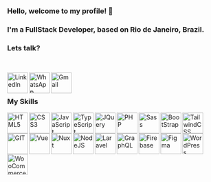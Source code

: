 ### Hello, welcome to my profile! 👋
### I'm a FullStack Developer, based on Rio de Janeiro, Brazil.
### Lets talk?

<br />

[<img align="left" alt="LinkedIn" width="48px" height="48px" src="https://firebasestorage.googleapis.com/v0/b/storage-ca28e.appspot.com/o/linkedin.png?alt=media&token=234ca0bc-469a-4d95-bb57-525931e6d0d8" />][linkedin]
[<img align="left" alt="WhatsApp" width="48px" height="48px" src="https://firebasestorage.googleapis.com/v0/b/storage-ca28e.appspot.com/o/whatsapp.png?alt=media&token=51b191bb-5eac-44a0-8cae-203ba2fdd8bb" />][whatsapp]
[<img align="left" alt="Gmail" width="48px" height="48px" src="https://firebasestorage.googleapis.com/v0/b/storage-ca28e.appspot.com/o/gmail.png?alt=media&token=eeadc25d-ac48-4324-9c0d-124e322a6edd" />][gmail]

<br />
<br />

### My Skills


[<img align="left" title="HTML5" alt="HTML5" width="48px" height="48px" src="https://firebasestorage.googleapis.com/v0/b/storage-ca28e.appspot.com/o/html.png?alt=media&token=fe2254a4-14bb-4140-96b8-0b7ac11936cc" />][linkedin]
[<img align="left" title="CSS3" alt="CSS3" width="48px" height="48px" src="https://firebasestorage.googleapis.com/v0/b/storage-ca28e.appspot.com/o/css.png?alt=media&token=793e5232-555d-4167-8283-f627673ce653" />][linkedin]
[<img align="left" title="JavaScript" alt="JavaScript" width="48px" height="48px" src="https://firebasestorage.googleapis.com/v0/b/storage-ca28e.appspot.com/o/javascript.png?alt=media&token=c64a3fc8-4b80-4793-aab1-3958a2e58e6f" />][linkedin]
[<img align="left" title="TypeScript" alt="TypeScript" width="48px" height="48px" src="https://firebasestorage.googleapis.com/v0/b/storage-ca28e.appspot.com/o/typescript.png?alt=media&token=bc02b900-b713-48f8-b337-ef7d8b6c59fc" />][linkedin]
[<img align="left" title="JQuery" alt="JQuery" width="48px" height="48px" src="https://firebasestorage.googleapis.com/v0/b/storage-ca28e.appspot.com/o/jquery.png?alt=media&token=53fc8909-4e8c-4178-82c9-3e18608b7d76" />][linkedin]
[<img align="left" title="PHP" alt="PHP" width="48px" height="48px" src="https://firebasestorage.googleapis.com/v0/b/storage-ca28e.appspot.com/o/php.png?alt=media&token=2b0b953c-723d-4d12-bc09-17e0e694e9a1" />][linkedin]
[<img align="left" title="SASS" alt="Sass" width="48px" height="48px" src="https://firebasestorage.googleapis.com/v0/b/storage-ca28e.appspot.com/o/scss.png?alt=media&token=b4ddc0d0-6e0a-4376-9739-a529615caf7c" />][linkedin]
[<img align="left" title="BootStrap" alt="BootStrap" width="48px" height="48px" src="https://firebasestorage.googleapis.com/v0/b/storage-ca28e.appspot.com/o/bootstrap.png?alt=media&token=7fc3e986-88de-4579-9be3-b51926d14bb4" />][linkedin]
[<img align="left" title="TailwindCSS" alt="TailwindCSS" width="48px" height="48px" src="https://firebasestorage.googleapis.com/v0/b/storage-ca28e.appspot.com/o/tailwindcss.png?alt=media&token=451c8fb9-63b6-4a6c-822a-32dfc226feca" />][linkedin]
[<img align="left" title="GIT" alt="GIT" width="48px" height="48px" src="https://firebasestorage.googleapis.com/v0/b/storage-ca28e.appspot.com/o/git.png?alt=media&token=6be58495-d571-4f5e-ac0f-5b3c105f0a5d" />][linkedin]
[<img align="left" title="Vue" alt="Vue" width="48px" height="48px" src="https://firebasestorage.googleapis.com/v0/b/storage-ca28e.appspot.com/o/vue.png?alt=media&token=75e3410b-a078-446d-985d-a5b99e8b9a32" />][linkedin]
[<img align="left" title="Nuxt" alt="Nuxt" width="48px" height="48px" src="https://firebasestorage.googleapis.com/v0/b/storage-ca28e.appspot.com/o/nuxt-icon.png?alt=media&token=7bbda091-2821-46cf-acaa-8c8f54264a78" />][linkedin]
[<img align="left" title="NodeJS" alt="NodeJS" width="48px" height="48px" src="https://firebasestorage.googleapis.com/v0/b/storage-ca28e.appspot.com/o/nodejs.png?alt=media&token=a9ff7ccb-aa10-4507-aeb5-6ad2bcf35c91" />][linkedin]
[<img align="left" title="Laravel" alt="Laravel" width="48px" height="48px" src="https://firebasestorage.googleapis.com/v0/b/storage-ca28e.appspot.com/o/laravel.png?alt=media&token=bfc1fdc8-a0f5-4034-af4d-b69eca5b83ef" />][linkedin]
<br />
[<img align="left" title="GraphQL" alt="GraphQL" width="48px" height="48px" src="https://firebasestorage.googleapis.com/v0/b/storage-ca28e.appspot.com/o/graphql.png?alt=media&token=360171c7-a2f7-4ce3-a704-afd4a9fd47b2" />][linkedin]
[<img align="left" title="Firebase" alt="Firebase" width="48px" height="48px" src="https://firebasestorage.googleapis.com/v0/b/storage-ca28e.appspot.com/o/firebase.png?alt=media&token=4ce57863-af79-452a-a653-dad7024e5eee" />][linkedin]
[<img align="left" title="Figma" alt="Figma" width="48px" height="48px" src="https://firebasestorage.googleapis.com/v0/b/storage-ca28e.appspot.com/o/figma.png?alt=media&token=79a48699-8888-4762-869c-fb0206c770e4" />][linkedin]
[<img align="left" title="WordPress" alt="WordPress" width="48px" height="48px" src="https://firebasestorage.googleapis.com/v0/b/storage-ca28e.appspot.com/o/wordpress.png?alt=media&token=9c4a4f17-8107-4709-b3bf-3ad6d4e711c2" />][linkedin]
[<img align="left" title="WooCommerce" alt="WooCommerce" width="48px" height="48px" src="https://firebasestorage.googleapis.com/v0/b/storage-ca28e.appspot.com/o/woocommerce.png?alt=media&token=4592ad3d-28ef-430b-965f-82887ef0ebb8" />][linkedin]

<br />
<br />
<br />
   
[linkedin]: <https://www.linkedin.com/in/josuebarroslaraveldeveloper>
[whatsapp]: <https://api.whatsapp.com/send?phone=5521920201550&text=Hello%20Josue!%20I%20found%20your%20contact%20on%20Github%20and%20I%20would%20like%20to%20talk%20about...>
[gmail]: <mailto:joshbarrosweb@gmail.com>
